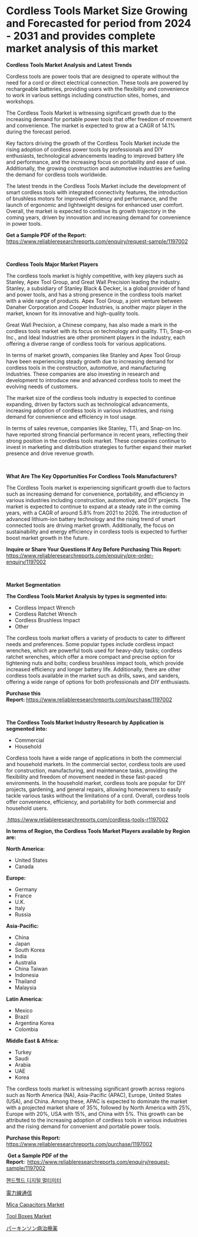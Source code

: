 <p><h1>Cordless Tools Market Size Growing and Forecasted for period from 2024 - 2031 and provides complete market analysis of this market</h1></p><p><strong>Cordless Tools Market Analysis and Latest Trends</strong></p>
<p><p>Cordless tools are power tools that are designed to operate without the need for a cord or direct electrical connection. These tools are powered by rechargeable batteries, providing users with the flexibility and convenience to work in various settings including construction sites, homes, and workshops.</p><p>The Cordless Tools Market is witnessing significant growth due to the increasing demand for portable power tools that offer freedom of movement and convenience. The market is expected to grow at a CAGR of 14.1% during the forecast period.</p><p>Key factors driving the growth of the Cordless Tools Market include the rising adoption of cordless power tools by professionals and DIY enthusiasts, technological advancements leading to improved battery life and performance, and the increasing focus on portability and ease of use. Additionally, the growing construction and automotive industries are fueling the demand for cordless tools worldwide.</p><p>The latest trends in the Cordless Tools Market include the development of smart cordless tools with integrated connectivity features, the introduction of brushless motors for improved efficiency and performance, and the launch of ergonomic and lightweight designs for enhanced user comfort. Overall, the market is expected to continue its growth trajectory in the coming years, driven by innovation and increasing demand for convenience in power tools.</p></p>
<p><strong>Get a Sample PDF of the Report:&nbsp;</strong> <a href="https://www.reliableresearchreports.com/enquiry/request-sample/1197002">https://www.reliableresearchreports.com/enquiry/request-sample/1197002</a></p>
<p>&nbsp;</p>
<p><strong>Cordless Tools Major Market Players</strong></p>
<p><p>The cordless tools market is highly competitive, with key players such as Stanley, Apex Tool Group, and Great Wall Precision leading the industry. Stanley, a subsidiary of Stanley Black & Decker, is a global provider of hand and power tools, and has a strong presence in the cordless tools market with a wide range of products. Apex Tool Group, a joint venture between Danaher Corporation and Cooper Industries, is another major player in the market, known for its innovative and high-quality tools.</p><p>Great Wall Precision, a Chinese company, has also made a mark in the cordless tools market with its focus on technology and quality. TTi, Snap-on Inc., and Ideal Industries are other prominent players in the industry, each offering a diverse range of cordless tools for various applications.</p><p>In terms of market growth, companies like Stanley and Apex Tool Group have been experiencing steady growth due to increasing demand for cordless tools in the construction, automotive, and manufacturing industries. These companies are also investing in research and development to introduce new and advanced cordless tools to meet the evolving needs of customers.</p><p>The market size of the cordless tools industry is expected to continue expanding, driven by factors such as technological advancements, increasing adoption of cordless tools in various industries, and rising demand for convenience and efficiency in tool usage.</p><p>In terms of sales revenue, companies like Stanley, TTi, and Snap-on Inc. have reported strong financial performance in recent years, reflecting their strong position in the cordless tools market. These companies continue to invest in marketing and distribution strategies to further expand their market presence and drive revenue growth.</p></p>
<p>&nbsp;</p>
<p><strong>What Are The Key Opportunities For Cordless Tools Manufacturers?</strong></p>
<p><p>The Cordless Tools market is experiencing significant growth due to factors such as increasing demand for convenience, portability, and efficiency in various industries including construction, automotive, and DIY projects. The market is expected to continue to expand at a steady rate in the coming years, with a CAGR of around 5.8% from 2021 to 2026. The introduction of advanced lithium-ion battery technology and the rising trend of smart connected tools are driving market growth. Additionally, the focus on sustainability and energy efficiency in cordless tools is expected to further boost market growth in the future.</p></p>
<p><strong>Inquire or Share Your Questions If Any Before Purchasing This Report:</strong> <a href="https://www.reliableresearchreports.com/enquiry/pre-order-enquiry/1197002">https://www.reliableresearchreports.com/enquiry/pre-order-enquiry/1197002</a></p>
<p>&nbsp;</p>
<p><strong>Market Segmentation</strong></p>
<p><strong>The Cordless Tools Market Analysis by types is segmented into:</strong></p>
<p><ul><li>Cordless Impact Wrench</li><li>Cordless Ratchet Wrench</li><li>Cordless Brushless Impact</li><li>Other</li></ul></p>
<p><p>The cordless tools market offers a variety of products to cater to different needs and preferences. Some popular types include cordless impact wrenches, which are powerful tools used for heavy-duty tasks; cordless ratchet wrenches, which offer a more compact and precise option for tightening nuts and bolts; cordless brushless impact tools, which provide increased efficiency and longer battery life. Additionally, there are other cordless tools available in the market such as drills, saws, and sanders, offering a wide range of options for both professionals and DIY enthusiasts.</p></p>
<p><strong>Purchase this Report:&nbsp;</strong><a href="https://www.reliableresearchreports.com/purchase/1197002">https://www.reliableresearchreports.com/purchase/1197002</a></p>
<p>&nbsp;</p>
<p><strong>The Cordless Tools Market Industry Research by Application is segmented into:</strong></p>
<p><ul><li>Commercial</li><li>Household</li></ul></p>
<p><p>Cordless tools have a wide range of applications in both the commercial and household markets. In the commercial sector, cordless tools are used for construction, manufacturing, and maintenance tasks, providing the flexibility and freedom of movement needed in these fast-paced environments. In the household market, cordless tools are popular for DIY projects, gardening, and general repairs, allowing homeowners to easily tackle various tasks without the limitations of a cord. Overall, cordless tools offer convenience, efficiency, and portability for both commercial and household users.</p></p>
<p><a href="https://www.reliableresearchreports.com/cordless-tools-r1197002">&nbsp;https://www.reliableresearchreports.com/cordless-tools-r1197002</a></p>
<p><strong>In terms of Region, the Cordless Tools Market Players available by Region are:</strong></p>
<p>
    <p> <strong> North America: </strong>
        <ul>
            <li>United States</li>
            <li>Canada</li>
        </ul>
        </p> 
    <p> <strong> Europe: </strong>
        <ul>
            <li>Germany</li>
            <li>France</li>
            <li>U.K.</li>
            <li>Italy</li>
            <li>Russia</li>
        </ul>
        </p> 
    <p> <strong> Asia-Pacific: </strong>
        <ul>
            <li>China</li>
            <li>Japan</li>
            <li>South Korea</li>
            <li>India</li>
            <li>Australia</li>
            <li>China Taiwan</li>
            <li>Indonesia</li>
            <li>Thailand</li>
            <li>Malaysia</li>
        </ul>
        </p> 
    <p> <strong> Latin America: </strong>
        <ul>
            <li>Mexico</li>
            <li>Brazil</li>
            <li>Argentina Korea</li>
            <li>Colombia</li>
        </ul>
        </p> 
    <p> <strong> Middle East & Africa: </strong>
        <ul>
            <li>Turkey</li>
            <li>Saudi</li>
            <li>Arabia</li>
            <li>UAE</li>
            <li>Korea</li>
        </ul>
    </p>
    </p>
<p><p>The cordless tools market is witnessing significant growth across regions such as North America (NA), Asia-Pacific (APAC), Europe, United States (USA), and China. Among these, APAC is expected to dominate the market with a projected market share of 35%, followed by North America with 25%, Europe with 20%, USA with 15%, and China with 5%. This growth can be attributed to the increasing adoption of cordless tools in various industries and the rising demand for convenient and portable power tools.</p></p>
<p><strong>Purchase this Report: </strong><a href="https://www.reliableresearchreports.com/purchase/1197002">https://www.reliableresearchreports.com/purchase/1197002</a></p>
<p>&nbsp;<strong>Get a Sample PDF of the Report:&nbsp;&nbsp;</strong><a href="https://www.reliableresearchreports.com/enquiry/request-sample/1197002">https://www.reliableresearchreports.com/enquiry/request-sample/1197002</a></p>
<p><strong></strong></p>
<p><p><a href="https://github.com/TimmyMann6767/Market-Research-Report-List-1/blob/main/608808528928.md">핸드헬드 디지털 멀티미터</a></p><p><a href="https://github.com/bucuel854722/Market-Research-Report-List-1/blob/main/596914631420.md">電力線通信</a></p><p><a href="https://www.linkedin.com/pulse/mica-capacitors-market-insights-cagr-trends-growth-strategies-a9szc?trackingId=rqeIgoQuOVILllThXD4XcA%3D%3D">Mica Capacitors Market</a></p><p><a href="https://github.com/cecuraprangm/Market-Research-Report-List-2/blob/main/tool-boxes-market.md">Tool Boxes Market</a></p><p><a href="https://github.com/AriMuller2009/Market-Research-Report-List-1/blob/main/360385031421.md">パーキンソン病治療薬</a></p></p>